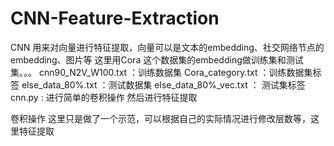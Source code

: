 # CNN-Feature-Extraction
CNN 用来对向量进行特征提取，向量可以是文本的embedding、社交网络节点的embedding、图片等
这里用Cora 这个数据集的embedding做训练集和测试集。。。
cnn90_N2V_W100.txt ：训练数据集
Cora_category.txt ：训练数据集标签
else_data_80%.txt ：测试数据集
else_data_80%_vec.txt ： 测试集标签
cnn.py : 进行简单的卷积操作 然后进行特征提取


卷积操作 这里只是做了一个示范，可以根据自己的实际情况进行修改层数等，这里特征提取

